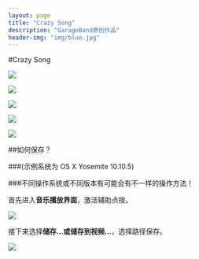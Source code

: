 ```yaml
---
layout: page
title: "Crazy Song"
description: "GarageBand原创作品"
header-img: "img/blue.jpg"
---
```


#Crazy Song

[![](http://computereric.xyz/cache/img/musicplay1.png)](http://www.computereric.xyz/cache/files/crazysong1.mp3)

[![](http://computereric.xyz/cache/img/musicplay2.png)](http://www.computereric.xyz/cache/files/crazysong2.mp3)

[![](http://computereric.xyz/cache/img/musicplay3.png)](http://www.computereric.xyz/cache/files/crazysong3.mp3)

[![](http://computereric.xyz/cache/img/musicplay4.png)](http://www.computereric.xyz/cache/files/crazysong4.mp3)

[![](http://computereric.xyz/cache/img/musicplay5.png)](http://www.computereric.xyz/cache/files/crazysong5.mp3)

##如何保存？
 
###(示例系统为 OS X Yosemite 10.10.5)

###不同操作系统或不同版本有可能会有不一样的操作方法！

首先进入**音乐播放界面**，激活辅助点按。

![](http://www.computereric.xyz/cache/img/crazysongsave1.png)

接下来选择**储存…**或**储存到视频…**，选择路径保存。

![](http://www.computereric.xyz/cache/img/crazysongsave2.png)
